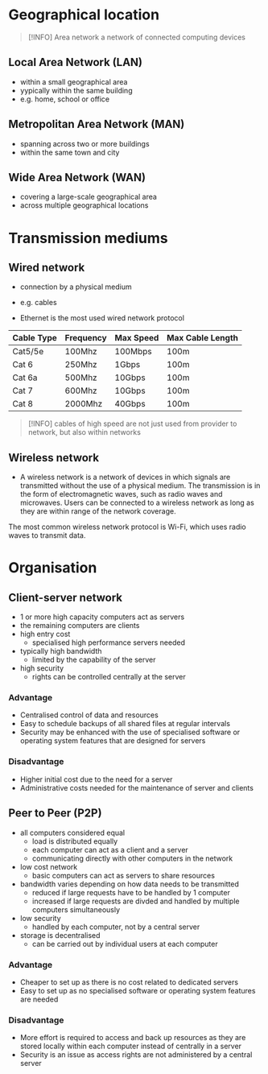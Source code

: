 # Geographical location

> [!INFO] Area network
> a network of connected computing devices

## Local Area Network (LAN)

- within a small geographical area
- yypically within the same building
- e.g. home, school or office

## Metropolitan Area Network (MAN)

- spanning across two or more buildings
- within the same town and city

## Wide Area Network (WAN)

- covering a large-scale geographical area
- across multiple geographical locations

# Transmission mediums

## Wired network

- connection by a physical medium
- e.g. cables

- Ethernet is the most used wired network protocol

| Cable Type | Frequency | Max Speed | Max Cable Length |
| ---------- | --------- | --------- | ---------------- |
| Cat5/5e    | 100Mhz    | 100Mbps   | 100m             |
| Cat 6      | 250Mhz    | 1Gbps     | 100m             |
| Cat 6a     | 500Mhz    | 10Gbps    | 100m             |
| Cat 7      | 600Mhz    | 10Gbps    | 100m             |
| Cat 8      | 2000Mhz   | 40Gbps    | 100m             |
> [!INFO]
> cables of high speed are not just used from provider to network, but also within networks

## Wireless network

- A wireless network is a network of devices in which signals are transmitted without the use of a physical medium. The transmission is in the form of electromagnetic waves, such as radio waves and microwaves. Users can be connected to a wireless network as long as they are within range of the network coverage.

The most common wireless network protocol is Wi-Fi, which uses radio waves to transmit data.

# Organisation

## Client-server network

- 1 or more high capacity computers act as servers
- the remaining computers are clients
- high entry cost
	- specialised high performance servers needed
- typically high bandwidth
	- limited by the capability of the server
- high security
	- rights can be controlled centrally at the server

### Advantage

-   Centralised control of data and resources
-   Easy to schedule backups of all shared files at regular intervals
-   Security may be enhanced with the use of specialised software or operating system features that are designed for servers

### Disadvantage

-   Higher initial cost due to the need for a server
-   Administrative costs needed for the maintenance of server and clients

## Peer to Peer (P2P)

- all computers considered equal
	- load is distributed equally
	- each computer can act as a client and a server
	- communicating directly with other computers in the network
- low cost network
	- basic computers can act as servers to share resources
- bandwidth varies depending on how data needs to be transmitted
	- reduced if large requests have to be handled by 1 computer
	- increased if large requests are divded and handled by multiple computers simultaneously
- low security
	- handled by each computer, not by a central server
- storage is decentralised 
	- can be carried out by individual users at each computer

### Advantage

-   Cheaper to set up as there is no cost related to dedicated servers
-   Easy to set up as no specialised software or operating system features are needed

### Disadvantage

-   More effort is required to access and back up resources as they are stored locally within each computer instead of centrally in a server
-   Security is an issue as access rights are not administered by a central server